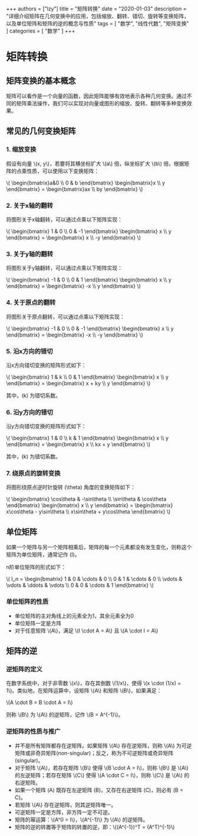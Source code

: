 +++
authors = ["lzy"]
title = "矩阵转换"
date = "2020-01-03"
description = "详细介绍矩阵在几何变换中的应用，包括缩放、翻转、错切、旋转等变换矩阵，以及单位矩阵和矩阵的逆的概念与性质"
tags = [
    "数学",
    "线性代数",
    "矩阵变换"
]
categories = [
    "数学"
]
+++

# 矩阵转换

## 矩阵变换的基本概念

矩阵可以看作是一个向量的函数，因此矩阵能够有效地表示各种几何变换。通过不同的矩阵乘法操作，我们可以实现对向量或图形的缩放、旋转、翻转等多种变换效果。

## 常见的几何变换矩阵

### 1. 缩放变换

假设有向量 \\(x, y\\)，若要将其横坐标扩大 \\(a\\) 倍，纵坐标扩大 \\(b\\) 倍，根据矩阵的点乘性质，可以使用以下变换矩阵：

\\(
\begin{bmatrix}a&0 \\\\ 0 & b \end{bmatrix}
\begin{bmatrix}x \\\\ y \end{bmatrix} = 
\begin{bmatrix}ax \\\\ by \end{bmatrix}
\\)

### 2. 关于x轴的翻转

将图形关于x轴翻转，可以通过点乘以下矩阵实现：

\\(
\begin{bmatrix} 1 & 0 \\\\ 0 & -1 \end{bmatrix}
\begin{bmatrix} x \\\\ y \end{bmatrix} = 
\begin{bmatrix} x \\\\ -y \end{bmatrix}
\\)

### 3. 关于y轴的翻转

将图形关于y轴翻转，可以通过点乘以下矩阵实现：

\\(
\begin{bmatrix} -1 & 0 \\\\ 0 & 1 \end{bmatrix}
\begin{bmatrix} x \\\\ y \end{bmatrix} = 
\begin{bmatrix} -x \\\\ y \end{bmatrix}
\\)

### 4. 关于原点的翻转

将图形关于原点翻转，可以通过点乘以下矩阵实现：

\\(
\begin{bmatrix} -1 & 0 \\\\ 0 & -1 \end{bmatrix}
\begin{bmatrix} x \\\\ y \end{bmatrix} = 
\begin{bmatrix} -x \\\\ -y \end{bmatrix}
\\)

### 5. 沿x方向的错切

沿x方向错切变换的矩阵形式如下：

\\(
\begin{bmatrix} 1 & k \\\\ 0 & 1 \end{bmatrix}
\begin{bmatrix} x \\\\ y \end{bmatrix} = 
\begin{bmatrix} x + ky \\\\ y \end{bmatrix}
\\)

其中，\(k\) 为错切系数。

### 6. 沿y方向的错切

沿y方向错切变换的矩阵形式如下：

\\(
\begin{bmatrix} 1 & 0 \\\\ k & 1 \end{bmatrix}
\begin{bmatrix} x \\\\ y \end{bmatrix} = 
\begin{bmatrix} x \\\\ kx + y \end{bmatrix}
\\)

其中，\(k\) 为错切系数。

### 7. 绕原点的旋转变换

将图形绕原点逆时针旋转 \(\theta\) 角度的变换矩阵如下：

\\(
\begin{bmatrix} \cos\theta & -\sin\theta \\\\ \sin\theta & \cos\theta \end{bmatrix}
\begin{bmatrix} x \\\\ y \end{bmatrix} = 
\begin{bmatrix} x\cos\theta - y\sin\theta \\\\ x\sin\theta + y\cos\theta \end{bmatrix}
\\)

## 单位矩阵

如果一个矩阵与另一个矩阵相乘后，矩阵的每一个元素都没有发生变化，则称这个矩阵为单位矩阵，通常记作 \(I\)。

n阶单位矩阵的形式如下：

\\(
I_n = \begin{bmatrix} 1 & 0 & \cdots & 0 \\\\ 0 & 1 & \cdots & 0 \\\\ \vdots & \vdots & \ddots & \vdots \\\\ 0 & 0 & \cdots & 1 \end{bmatrix}
\\)

### 单位矩阵的性质

- 单位矩阵的主对角线上的元素全为1，其余元素全为0
- 单位矩阵一定是方阵
- 对于任意矩阵 \\(A\\)，满足 \\(I \cdot A = A\\) 且 \\(A \cdot I = A\\)

## 矩阵的逆

### 逆矩阵的定义

在数字系统中，对于非零数 \\(x\\)，存在其倒数 \\(1/x\\)，使得 \\(x \cdot (1/x) = 1\\)。类似地，在矩阵运算中，设矩阵 \\(A\\) 和矩阵 \\(B\\)，如果满足：

\\(A \cdot B = B \cdot A = I\\)

则称 \\(B\\) 为 \\(A\\) 的逆矩阵，记作 \\(B = A^{-1}\\)。

### 逆矩阵的性质与推广

- 并不是所有矩阵都存在逆矩阵。如果矩阵 \\(A\\) 存在逆矩阵，则称 \\(A\\) 为可逆矩阵或非奇异矩阵(non-singular)；反之，称为不可逆矩阵或奇异矩阵(singular)。
- 对于矩阵 \\(A\\)，若存在矩阵 \\(B\\) 使得 \\(B \cdot A = I\\)，则称 \\(B\\) 是 \\(A\\) 的左逆矩阵；若存在矩阵 \\(C\\) 使得 \\(A \cdot C = I\\)，则称 \\(C\\) 是 \\(A\\) 的右逆矩阵。
- 如果一个矩阵 \(A\) 既存在左逆矩阵 \(B\)，又存在右逆矩阵 \(C\)，则必有 \(B = C\)。
- 若矩阵 \\(A\\) 存在逆矩阵，则其逆矩阵唯一。
- 可逆矩阵一定是方阵，非方阵一定不可逆。
- 矩阵的幂运算：\\(A^0 = I\\)，\\(A^{-1}\\) 为 \\(A\\) 的逆矩阵。
- 矩阵的逆的转置等于矩阵的转置的逆，即：\\((A^{-1})^T = (A^T)^{-1}\\)
